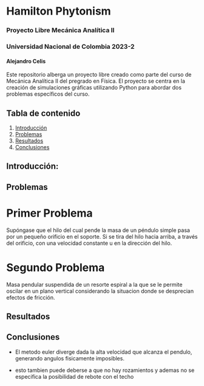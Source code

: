 # Hamilton Phytonism
### Proyecto Libre Mecánica Analítica II
### Universidad Nacional de Colombia 2023-2
#### Alejandro Celis

Este repositorio alberga un proyecto libre creado como parte del curso de Mecánica Analítica II del pregrado en Física. El proyecto se centra en la creación de simulaciones gráficas utilizando Python para abordar dos problemas específicos del curso. 


## Tabla de contenido
1. [Introducción](#Introducción)
2. [Problemas](#Problemas)
3. [Resultados](#Resultados)
4. [Conclusiones](#Conclusiones)

## Introducción:



## Problemas

# Primer Problema
Supóngase que el hilo del cual pende la masa de un péndulo simple pasa por un pequeño orificio en el soporte. Si se tira del hilo hacia arriba, a través del orificio, con una velocidad constante u en la dirección del hilo.

# Segundo Problema
Masa pendular suspendida de un resorte espiral a la que se le permite oscilar en un plano vertical considerando la situacion donde se desprecian efectos de fricción.

## Resultados

## Conclusiones

* El metodo euler diverge dada la alta velocidad 
que alcanza el pendulo, generando angulos fisicamente imposibles.

* esto tambien puede deberse a que no hay rozamientos 
y ademas no se especifica la posibilidad de rebote con el techo
